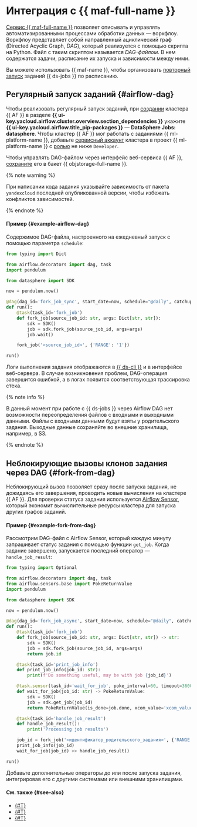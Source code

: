 # Интеграция с {{ maf-full-name }}

[Сервис {{ maf-full-name }}](../../../managed-airflow/concepts/index.md#about-the-service) позволяет описывать и управлять автоматизированными процессами обработки данных — воркфлоу. Воркфлоу представляет собой направленный ациклический граф (Directed Acyclic Graph, _DAG_), который реализуется с помощью скрипта на Python. Файл с таким скриптом называется _DAG-файлом_. В нем содержатся задачи, расписание их запуска и зависимости между ними.

Вы можете использовать {{ maf-name }}, чтобы организовать [повторный запуск](./fork.md) заданий {{ ds-jobs }} по расписанию.

## Регулярный запуск заданий {#airflow-dag}

Чтобы реализовать регулярный запуск заданий, при [создании](../../../managed-airflow/operations/cluster-create.md) кластера {{ AF }} в разделе **{{ ui-key.yacloud.airflow.cluster.overview.section_dependencies }}** укажите **{{ ui-key.yacloud.airflow.title_pip-packages }}** — **DataSphere Jobs: datasphere**. Чтобы кластер {{ AF }} мог работать с заданиями {{ ml-platform-name }}, добавьте [сервисный аккаунт](../../../iam/concepts/users/service-accounts.md) кластера в проект {{ ml-platform-name }} с [ролью](../../security/index.md) не ниже `Developer`.

Чтобы управлять DAG-файлом через интерфейс веб-сервиса {{ AF }}, [сохраните](../../../managed-airflow/operations/upload-dags.md) его в бакет {{ objstorage-full-name }}.

{% note warning %}

При написании кода задания указывайте зависимость от пакета `yandexcloud` последней опубликованной версии, чтобы избежать конфликтов зависимостей.

{% endnote %}

#### Пример {#example-airflow-dag}

Содержимое DAG-файла, настроенного на ежедневный запуск с помощью параметра `schedule`:

```python
from typing import Dict

from airflow.decorators import dag, task
import pendulum

from datasphere import SDK

now = pendulum.now()

@dag(dag_id='fork_job_sync', start_date=now, schedule="@daily", catchup=False)
def run():
    @task(task_id='fork_job')
    def fork_job(source_job_id: str, args: Dict[str, str]):
        sdk = SDK()
        job = sdk.fork_job(source_job_id, args=args)
        job.wait()

    fork_job('<source_job_id>', {'RANGE': '1'})

run()
```

Логи выполнения задания отображаются в [{{ ds-cli }}](cli.md) и в интерфейсе веб-сервера. В случае возникновения проблем, DAG-операция завершится ошибкой, а в логах появится соответствующая трассировка стека.

{% note info %}

В данный момент при работе с {{ ds-jobs }} через Airflow DAG нет возможности переопределения файлов с входными и выходными данными. Файлы с входными данными будут взяты у родительского задания. Выходные данные сохраняйте во внешние хранилища, например, в S3.

{% endnote %}

## Неблокирующие вызовы клонов задания через DAG {#fork-from-dag}

Неблокирующий вызов позволяет сразу после запуска задания, не дожидаясь его завершения, проводить новые вычисления на кластере {{ AF }}. Для проверки статуса задания используется [Airflow Sensor](https://airflow.apache.org/docs/apache-airflow/stable/core-concepts/sensors.html), который экономит вычислительные ресурсы кластера для запуска других графов заданий.

#### Пример {#example-fork-from-dag}

Рассмотрим DAG-файл с Airflow Sensor, который каждую минуту запрашивает статус задания с помощью функции `get_job`. Когда задание завершено, запускается последний оператор — `handle_job_result`:

```python
from typing import Optional

from airflow.decorators import dag, task
from airflow.sensors.base import PokeReturnValue
import pendulum

from datasphere import SDK

now = pendulum.now()

@dag(dag_id='fork_job_async', start_date=now, schedule="@daily", catchup=False)
def run():
    @task(task_id='fork_job')
    def fork_job(source_job_id: str, args: Dict[str, str]) -> str:
        sdk = SDK()
        job = sdk.fork_job(source_job_id, args=args)
        return job.id

    @task(task_id='print_job_info')
    def print_job_info(job_id: str):
        print(f'Do something useful, may be with job {job_id}')

    @task.sensor(task_id='wait_for_job', poke_interval=60, timeout=3600, mode='reschedule')
    def wait_for_job(job_id: str) -> PokeReturnValue:
        sdk = SDK()
        job = sdk.get_job(job_id)
        return PokeReturnValue(is_done=job.done, xcom_value='xcom_value')

    @task(task_id='handle_job_result')
    def handle_job_result():
        print('Processing job results')

    job_id = fork_job('<идентификатор_родительского_задания>', {'RANGE': '1'})
    print_job_info(job_id)
    wait_for_job(job_id) >> handle_job_result()

run()
```

Добавьте дополнительные операторы до или после запуска задания, интегрировав его с другими системами или внешними хранилищами.

#### См. также {#see-also}

* [{#T}](./index.md)
* [{#T}](./fork.md)
* [{#T}](../../../managed-airflow/concepts/index.md)
